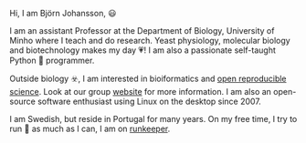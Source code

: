 Hi, I am Björn Johansson, :smiley:

I am an assistant Professor at the Department of Biology, University of Minho where I teach and do research. Yeast physiology, molecular biology and biotechnology makes my day :heartpulse:! I am also a passionate self-taught Python :snake: programmer.

Outside biology :biohazard:, I am interested in bioiformatics and [open reproducible science](https://datascience.stanford.edu/news/center-open-and-reproducible-science-cores-fall-lecture-series). Look at our group [website](https://metabolicengineeringgroupcbma.github.io) for more information. I am also an open-source software enthusiast using Linux on the desktop since 2007.

I am Swedish, but reside in Portugal for many years. On my free time, I try to run :runner: as much as I can, I am on [runkeeper](https://runkeeper.com).




<!--
**BjornFJohansson/BjornFJohansson** is a ✨ _special_ ✨ repository because its `README.md` (this file) appears on your GitHub profile.

Here are some ideas to get you started:

- 🔭 I’m currently working on ...
- 🌱 I’m currently learning ...
- 👯 I’m looking to collaborate on ...
- 🤔 I’m looking for help with ...
- 💬 Ask me about ...
- 📫 How to reach me: ...
- 😄 Pronouns: ...
- ⚡ Fun fact: ...
-->
